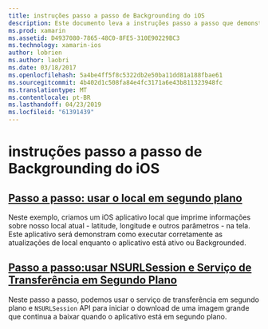 ```yaml
---
title: instruções passo a passo de Backgrounding do iOS
description: Este documento leva a instruções passo a passo que demonstram como usar informações de localização em um aplicativo backgrounded e como usar NSURLSession e o serviço de transferência em segundo plano.
ms.prod: xamarin
ms.assetid: D4937080-7865-48C0-8FE5-310E90229BC3
ms.technology: xamarin-ios
author: lobrien
ms.author: laobri
ms.date: 03/18/2017
ms.openlocfilehash: 5a4be4ff5f8c5322db2e50ba11dd81a188fbae61
ms.sourcegitcommit: 4b402d1c508fa84e4fc3171a6e43b811323948fc
ms.translationtype: MT
ms.contentlocale: pt-BR
ms.lasthandoff: 04/23/2019
ms.locfileid: "61391439"
---
```

# <a name="ios-backgrounding-walkthroughs"></a>instruções passo a passo de Backgrounding do iOS

##  <a name="walkthrough---using-background-locationiosapp-fundamentalsbackgroundingios-backgrounding-walkthroughslocation-walkthroughmd"></a>[Passo a passo: usar o local em segundo plano](~/ios/app-fundamentals/backgrounding/ios-backgrounding-walkthroughs/location-walkthrough.md)

Neste exemplo, criamos um iOS aplicativo local que imprime informações sobre nosso local atual - latitude, longitude e outros parâmetros - na tela. Este aplicativo será demonstram como executar corretamente as atualizações de local enquanto o aplicativo está ativo ou Backgrounded.

##  <a name="walkthrough---using-background-transfer-service-and-nsurlsessioniosapp-fundamentalsbackgroundingios-backgrounding-walkthroughsbackground-transfer-walkthroughmd"></a>[Passo a passo:usar NSURLSession e Serviço de Transferência em Segundo Plano](~/ios/app-fundamentals/backgrounding/ios-backgrounding-walkthroughs/background-transfer-walkthrough.md)

Neste passo a passo, podemos usar o serviço de transferência em segundo plano e `NSURLSession` API para iniciar o download de uma imagem grande que continua a baixar quando o aplicativo está em segundo plano.
